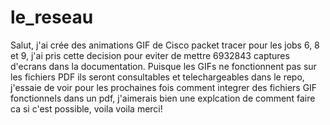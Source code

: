 # le_reseau
Salut, j'ai crée des animations GIF de Cisco packet tracer pour les jobs 6, 8 et 9, j'ai pris cette decision pour eviter de mettre 6932843 captures d'ecrans dans la documentation. Puisque les GIFs ne fonctionnent pas sur les fichiers PDF ils seront consultables et telechargeables dans le repo, j'essaie de voir pour les prochaines fois comment integrer des fichiers GIF fonctionnels dans un pdf, j'aimerais bien une explcation de comment faire ca si c'est possible, voila voila merci!
